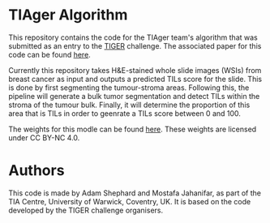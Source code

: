 # TIAger Algorithm

This repository contains the code for the TIAger team's algorithm that was submitted as an entry to the [TIGER](https://tiger.grand-challenge.org/) challenge.
The associated paper for this code can be found [here](https://arxiv.org/abs/2206.11943).

Currently this repository takes H&E-stained whole slide images (WSIs) from breast cancer as input and outputs a predicted TILs score for the slide.
This is done by first segmenting the tumour-stroma areas. Following this, the pipeline will generate a bulk tumor segmentation and detect TILs within the stroma of the tumour bulk. Finally, it will determine the proportion of this area that is TILs in order to geenrate a TILs score between 0 and 100.

The weights for this modle can be found [here](https://drive.google.com/drive/folders/1comLQs__suHcbrXwIu7FQfg4xkxmkY9t?usp=sharing). These weights are licensed under CC BY-NC 4.0.
<!-- ![alt text](./pipeline.png) -->

# Authors

This code is made by Adam Shephard and Mostafa Jahanifar, as part of the TIA Centre, University of Warwick, Coventry, UK. It is based on the code developed by the TIGER challenge organisers.